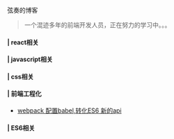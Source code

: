 弦奏的博客

> 一个混迹多年的前端开发人员，正在努力的学习中。。。

#### | react相关

#### | javascript相关

#### | css相关

#### | 前端工程化

* [webpack 配置babel,转化ES6 新的api](<https://github.com/xianzou/blog/issues/1>)

#### | ES6相关

